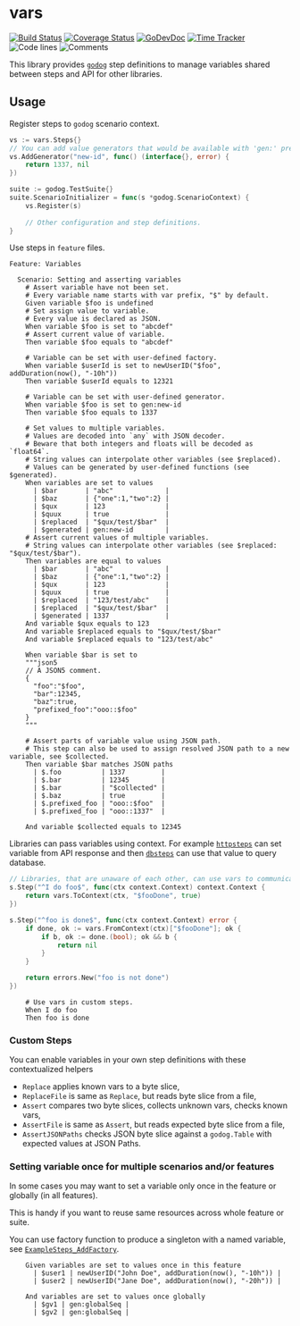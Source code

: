 # vars

[![Build Status](https://github.com/godogx/vars/workflows/test-unit/badge.svg)](https://github.com/godogx/vars/actions?query=branch%3Amaster+workflow%3Atest-unit)
[![Coverage Status](https://codecov.io/gh/godogx/vars/branch/master/graph/badge.svg)](https://codecov.io/gh/godogx/vars)
[![GoDevDoc](https://img.shields.io/badge/dev-doc-00ADD8?logo=go)](https://pkg.go.dev/github.com/godogx/vars)
[![Time Tracker](https://wakatime.com/badge/github/godogx/vars.svg)](https://wakatime.com/badge/github/godogx/vars)
![Code lines](https://sloc.xyz/github/godogx/vars/?category=code)
![Comments](https://sloc.xyz/github/godogx/vars/?category=comments)

This library provides [`godog`](https://github.com/cucumber/godog) step definitions to manage variables shared between 
steps and API for other libraries.

## Usage

Register steps to `godog` scenario context.

```go
vs := vars.Steps{}
// You can add value generators that would be available with 'gen:' prefix, e.g. gen:new-id or gen:uuid.
vs.AddGenerator("new-id", func() (interface{}, error) {
    return 1337, nil
})

suite := godog.TestSuite{}
suite.ScenarioInitializer = func(s *godog.ScenarioContext) {
    vs.Register(s)
    
    // Other configuration and step definitions.
}
```

Use steps in `feature` files.

```gherkin
Feature: Variables

  Scenario: Setting and asserting variables
    # Assert variable have not been set.
    # Every variable name starts with var prefix, "$" by default.
    Given variable $foo is undefined
    # Set assign value to variable.
    # Every value is declared as JSON.
    When variable $foo is set to "abcdef"
    # Assert current value of variable.
    Then variable $foo equals to "abcdef"

    # Variable can be set with user-defined factory.
    When variable $userId is set to newUserID("$foo", addDuration(now(), "-10h"))
    Then variable $userId equals to 12321

    # Variable can be set with user-defined generator.
    When variable $foo is set to gen:new-id
    Then variable $foo equals to 1337

    # Set values to multiple variables.
    # Values are decoded into `any` with JSON decoder.
    # Beware that both integers and floats will be decoded as `float64`.
    # String values can interpolate other variables (see $replaced).
    # Values can be generated by user-defined functions (see $generated).
    When variables are set to values
      | $bar       | "abc"             |
      | $baz       | {"one":1,"two":2} |
      | $qux       | 123               |
      | $quux      | true              |
      | $replaced  | "$qux/test/$bar"  |
      | $generated | gen:new-id        |
    # Assert current values of multiple variables.
    # String values can interpolate other variables (see $replaced: "$qux/test/$bar").
    Then variables are equal to values
      | $bar       | "abc"             |
      | $baz       | {"one":1,"two":2} |
      | $qux       | 123               |
      | $quux      | true              |
      | $replaced  | "123/test/abc"    |
      | $replaced  | "$qux/test/$bar"  |
      | $generated | 1337              |
    And variable $qux equals to 123
    And variable $replaced equals to "$qux/test/$bar"
    And variable $replaced equals to "123/test/abc"

    When variable $bar is set to
    """json5
    // A JSON5 comment.
    {
      "foo":"$foo",
      "bar":12345,
      "baz":true,
      "prefixed_foo":"ooo::$foo"
    }
    """

    # Assert parts of variable value using JSON path.
    # This step can also be used to assign resolved JSON path to a new variable, see $collected.
    Then variable $bar matches JSON paths
      | $.foo          | 1337         |
      | $.bar          | 12345        |
      | $.bar          | "$collected" |
      | $.baz          | true         |
      | $.prefixed_foo | "ooo::$foo"  |
      | $.prefixed_foo | "ooo::1337"  |

    And variable $collected equals to 12345
```

Libraries can pass variables using context.
For example [`httpsteps`](https://github.com/godogx/httpsteps) can set variable from API response and then 
[`dbsteps`](https://github.com/godogx/dbsteps) can use that value to query database.

```go
// Libraries, that are unaware of each other, can use vars to communicate general state between themselves.
s.Step("^I do foo$", func(ctx context.Context) context.Context {
    return vars.ToContext(ctx, "$fooDone", true)
})

s.Step("^foo is done$", func(ctx context.Context) error {
    if done, ok := vars.FromContext(ctx)["$fooDone"]; ok {
        if b, ok := done.(bool); ok && b {
            return nil
        }
    }

    return errors.New("foo is not done")
})

```

```gherkin
    # Use vars in custom steps.
    When I do foo
    Then foo is done
```

### Custom Steps

You can enable variables in your own step definitions with these contextualized helpers
* `Replace` applies known vars to a byte slice,
* `ReplaceFile` is same as `Replace`, but reads byte slice from a file,
* `Assert` compares two byte slices, collects unknown vars, checks known vars,
* `AssertFile` is same as `Assert`, but reads expected byte slice from a file,
* `AssertJSONPaths` checks JSON byte slice against a `godog.Table` with expected values at JSON Paths.

### Setting variable once for multiple scenarios and/or features

In some cases you may want to set a variable only once in the feature or globally (in all features).

This is handy if you want to reuse same resources across whole feature or suite.

You can use factory function to produce a singleton with a named variable, see [`ExampleSteps_AddFactory`](./example_test.go).

```gherkin
    Given variables are set to values once in this feature
      | $user1 | newUserID("John Doe", addDuration(now(), "-10h")) |
      | $user2 | newUserID("Jane Doe", addDuration(now(), "-20h")) |

    And variables are set to values once globally
      | $gv1 | gen:globalSeq |
      | $gv2 | gen:globalSeq |
```

